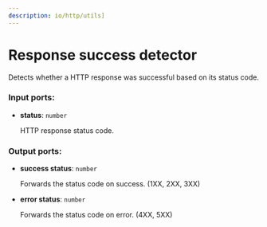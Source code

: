 ```yaml
---
description: io/http/utils]
---
```


# Response success detector

Detects whether a HTTP response was successful based on its status code.

### Input ports:

* __status__: `number`

    HTTP response status code.

### Output ports:

* __success status__: `number`

    Forwards the status code on success. (1XX, 2XX, 3XX)


* __error status__: `number`

    Forwards the status code on error. (4XX, 5XX)


